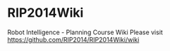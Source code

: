 RIP2014Wiki
===========

Robot Intelligence - Planning Course Wiki
Please visit https://github.com/RIP2014/RIP2014Wiki/wiki
